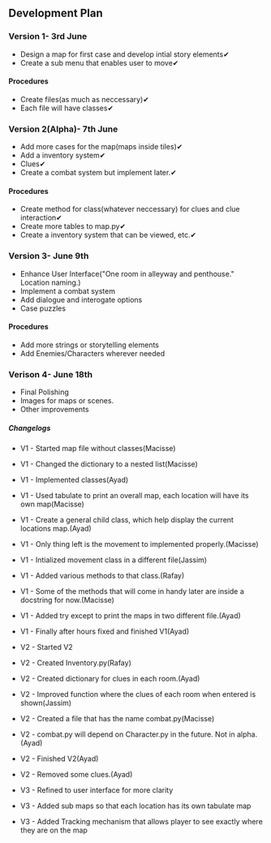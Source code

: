 ## Development Plan
### Version 1- 3rd June
* Design a map for first case and develop intial story elements✔
* Create a sub menu that enables user to move✔
#### Procedures
- Create files(as much as neccessary)✔
- Each file will have classes✔



### Version 2(Alpha)- 7th June
* Add more cases for the map(maps inside tiles)✔
* Add a inventory system✔
* Clues✔
* Create a combat system but implement later.✔
#### Procedures
- Create method for class(whatever neccessary) for clues and clue interaction✔
- Create more tables to map.py✔
- Create a inventory system that can be viewed, etc.✔



### Version 3- June 9th
* Enhance User Interface("One room in alleyway and penthouse." Location naming.)
* Implement a combat system
* Add dialogue and interogate options
* Case puzzles 

#### Procedures
- Add more strings or storytelling elements
- Add Enemies/Characters wherever needed

### Verison 4- June 18th
* Final Polishing
* Images for maps or scenes.
* Other improvements

##### Changelogs
- V1 - Started map file without classes(Macisse)
- V1 - Changed the dictionary to a nested list(Macisse)
- V1 - Implemented classes(Ayad)
- V1 - Used tabulate to print an overall map, each location will have its own map(Macisse)
- V1 - Create a general child class, which help display the current locations map.(Ayad)
- V1 - Only thing left is the movement to implemented properly.(Macisse)
- V1 - Intialized movement class in a different file(Jassim)
- V1 - Added various methods to that class.(Rafay)
- V1 - Some of the methods that will come in handy later are inside a docstring for now.(Macisse)
- V1 - Added try except to print the maps in two different file.(Ayad)
- V1 - Finally after hours fixed and finished V1(Ayad)

- V2 - Started V2
- V2 - Created Inventory.py(Rafay)
- V2 - Created dictionary for clues in each room.(Ayad)
- V2 - Improved function where the clues of each room when entered is shown(Jassim)
- V2 - Created a file that has the name combat.py(Macisse)
- V2 - combat.py will depend on Character.py in the future. Not in alpha.(Ayad)
- V2 - Finished V2(Ayad)
- V2 - Removed some clues.(Ayad)


- V3 - Refined to user interface for more clarity
- V3 - Added sub maps so that each location has its own tabulate map
- V3 - Added Tracking mechanism that allows player to see exactly where they are on the map 
